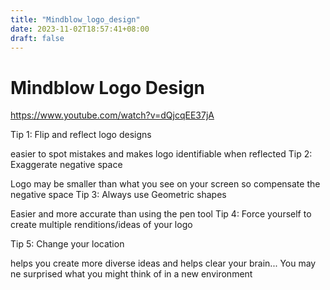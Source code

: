 ```yaml
---
title: "Mindblow_logo_design"
date: 2023-11-02T18:57:41+08:00
draft: false
---
```


Mindblow Logo Design
===

https://www.youtube.com/watch?v=dQjcqEE37jA

Tip 1: Flip and reflect logo designs

easier to spot mistakes and makes logo identifiable when reflected
Tip 2: Exaggerate negative space

Logo may be smaller than what you see on your screen so compensate the negative space
Tip 3: Always use Geometric shapes

Easier and more accurate than using the pen tool
Tip 4: Force yourself to create multiple renditions/ideas of your logo

Tip 5: Change your location

helps you create more diverse ideas and helps clear your brain... You may ne surprised what you might think of in a new environment